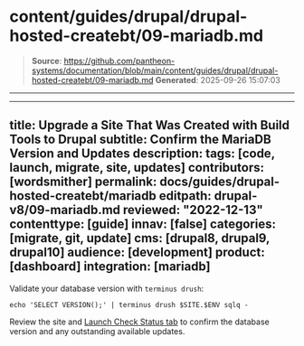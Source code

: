 # content/guides/drupal/drupal-hosted-createbt/09-mariadb.md

> **Source**: https://github.com/pantheon-systems/documentation/blob/main/content/guides/drupal/drupal-hosted-createbt/09-mariadb.md
> **Generated**: 2025-09-26 15:07:03

---

---
title: Upgrade a Site That Was Created with Build Tools to Drupal
subtitle: Confirm the MariaDB Version and Updates
description: 
tags: [code, launch, migrate, site, updates]
contributors: [wordsmither]
permalink: docs/guides/drupal-hosted-createbt/mariadb
editpath: drupal-v8/09-mariadb.md
reviewed: "2022-12-13"
contenttype: [guide]
innav: [false]
categories: [migrate, git, update]
cms: [drupal8, drupal9, drupal10]
audience: [development]
product: [dashboard]
integration: [mariadb]
---

Validate your database version with `terminus drush`:

```bash{promptUser: user}
echo 'SELECT VERSION();' | terminus drush $SITE.$ENV sqlq -
```

Review the site and [Launch Check Status tab](/drupal-launch-check) to confirm the database version and any outstanding available updates.
